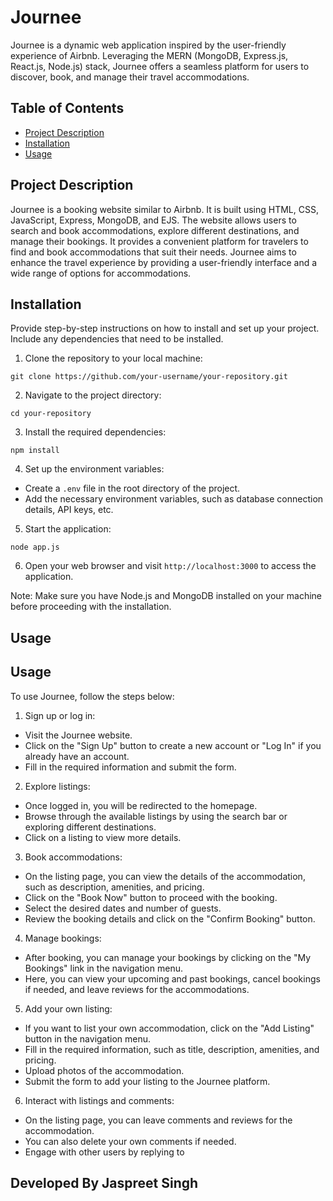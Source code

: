 # Journee

Journee is a dynamic web application inspired by the user-friendly experience of Airbnb. Leveraging the MERN (MongoDB, Express.js, React.js, Node.js) stack, Journee offers a seamless platform for users to discover, book, and manage their travel accommodations.

## Table of Contents

- [Project Description](#project-description)
- [Installation](#installation)
- [Usage](#usage)


## Project Description


Journee is a booking website similar to Airbnb. It is built using HTML, CSS, JavaScript, Express, MongoDB, and EJS. The website allows users to search and book accommodations, explore different destinations, and manage their bookings. It provides a convenient platform for travelers to find and book accommodations that suit their needs. Journee aims to enhance the travel experience by providing a user-friendly interface and a wide range of options for accommodations.

## Installation

Provide step-by-step instructions on how to install and set up your project. Include any dependencies that need to be installed.

1. Clone the repository to your local machine:
  ```
  git clone https://github.com/your-username/your-repository.git
  ```

2. Navigate to the project directory:
  ```
  cd your-repository
  ```

3. Install the required dependencies:
  ```
  npm install
  ```

4. Set up the environment variables:
  - Create a `.env` file in the root directory of the project.
  - Add the necessary environment variables, such as database connection details, API keys, etc.

5. Start the application:
  ```
  node app.js
  ```

6. Open your web browser and visit `http://localhost:3000` to access the application.

Note: Make sure you have Node.js and MongoDB installed on your machine before proceeding with the installation.

## Usage

## Usage

To use Journee, follow the steps below:

1. Sign up or log in:
  - Visit the Journee website.
  - Click on the "Sign Up" button to create a new account or "Log In" if you already have an account.
  - Fill in the required information and submit the form.

2. Explore listings:
  - Once logged in, you will be redirected to the homepage.
  - Browse through the available listings by using the search bar or exploring different destinations.
  - Click on a listing to view more details.

3. Book accommodations:
  - On the listing page, you can view the details of the accommodation, such as description, amenities, and pricing.
  - Click on the "Book Now" button to proceed with the booking.
  - Select the desired dates and number of guests.
  - Review the booking details and click on the "Confirm Booking" button.

4. Manage bookings:
  - After booking, you can manage your bookings by clicking on the "My Bookings" link in the navigation menu.
  - Here, you can view your upcoming and past bookings, cancel bookings if needed, and leave reviews for the accommodations.

5. Add your own listing:
  - If you want to list your own accommodation, click on the "Add Listing" button in the navigation menu.
  - Fill in the required information, such as title, description, amenities, and pricing.
  - Upload photos of the accommodation.
  - Submit the form to add your listing to the Journee platform.

6. Interact with listings and comments:
  - On the listing page, you can leave comments and reviews for the accommodation.
  - You can also delete your own comments if needed.
  - Engage with other users by replying to



## Developed By Jaspreet Singh
